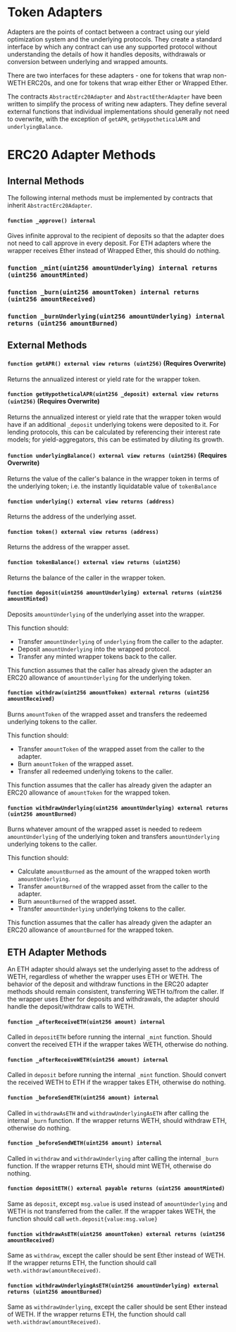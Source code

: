 # **Token Adapters**

Adapters are the points of contact between a contract using our yield optimization system and the underlying protocols. They create a standard interface by which any contract can use any supported protocol without understanding the details of how it handles deposits, withdrawals or conversion between underlying and wrapped amounts.

There are two interfaces for these adapters - one for tokens that wrap non-WETH ERC20s, and one for tokens that wrap either Ether or Wrapped Ether.

The contracts `AbstractErc20Adapter` and `AbstractEtherAdapter` have been written to simplify the process of writing new adapters. They define several external functions that individual implementations should generally not need to overwrite, with the exception of `getAPR`, `getHypotheticalAPR` and `underlyingBalance`.

# ERC20 Adapter Methods

## Internal Methods

The following internal methods must be implemented by contracts that inherit `AbstractErc20Adapter`.

#### `function _approve() internal`

Gives infinite approval to the recipient of deposits so that the adapter does not need to call approve in every deposit. For ETH adapters where the wrapper receives Ether instead of Wrapped Ether, this should do nothing.

### `function _mint(uint256 amountUnderlying) internal returns (uint256 amountMinted)`

### `function _burn(uint256 amountToken) internal returns (uint256 amountReceived)`

### `function _burnUnderlying(uint256 amountUnderlying) internal returns (uint256 amountBurned)`

## External Methods

#### `function getAPR() external view returns (uint256)` **(Requires Overwrite)**

Returns the annualized interest or yield rate for the wrapper token.

#### `function getHypotheticalAPR(uint256 _deposit) external view returns (uint256)` **(Requires Overwrite)**

Returns the annualized interest or yield rate that the wrapper token would have if an additional `_deposit` underlying tokens were deposited to it. For lending protocols, this can be calculated by referencing their interest rate models; for yield-aggregators, this can be estimated by diluting its growth.

#### `function underlyingBalance() external view returns (uint256)` **(Requires Overwrite)**

Returns the value of the caller's balance in the wrapper token in terms of the underlying token; i.e. the instantly liquidatable value of `tokenBalance`

#### `function underlying() external view returns (address)`

Returns the address of the underlying asset.

#### `function token() external view returns (address)`

Returns the address of the wrapper asset.

#### `function tokenBalance() external view returns (uint256)`

Returns the balance of the caller in the wrapper token.

#### `function deposit(uint256 amountUnderlying) external returns (uint256 amountMinted)`

Deposits `amountUnderlying` of the underlying asset into the wrapper.

This function should:
- Transfer `amountUnderlying` of `underlying` from the caller to the adapter.
- Deposit `amountUnderlying` into the wrapped protocol.
- Transfer any minted wrapper tokens back to the caller.

This function assumes that the caller has already given the adapter an ERC20 allowance of `amountUnderlying` for the underlying token.

#### `function withdraw(uint256 amountToken) external returns (uint256 amountReceived)`

Burns `amountToken` of the wrapped asset and transfers the redeemed underlying tokens to the caller.

This function should:
- Transfer `amountToken` of the wrapped asset from the caller to the adapter.
- Burn `amountToken` of the wrapped asset.
- Transfer all redeemed underlying tokens to the caller.

This function assumes that the caller has already given the adapter an ERC20 allowance of `amountToken` for the wrapped token.


#### `function withdrawUnderlying(uint256 amountUnderlying) external returns (uint256 amountBurned)`

Burns whatever amount of the wrapped asset is needed to redeem `amountUnderlying` of the underlying token and transfers `amountUnderlying` underlying tokens to the caller.

This function should:
- Calculate `amountBurned` as the amount of the wrapped token worth `amountUnderlying`.
- Transfer `amountBurned` of the wrapped asset from the caller to the adapter.
- Burn `amountBurned` of the wrapped asset.
- Transfer `amountUnderlying` underlying tokens to the caller.

This function assumes that the caller has already given the adapter an ERC20 allowance of `amountBurned` for the wrapped token.

## ETH Adapter Methods

An ETH adapter should always set the underlying asset to the address of WETH, regardless of whether the wrapper uses ETH or WETH. The behavior of the deposit and withdraw functions in the ERC20 adapter methods should remain consistent, transferring WETH to/from the caller. If the wrapper uses Ether for deposits and withdrawals, the adapter should handle the deposit/withdraw calls to WETH.

#### `function _afterReceiveETH(uint256 amount) internal`

Called in `depositETH` before running the internal `_mint` function. Should convert the received ETH if the wrapper takes WETH, otherwise do nothing.

#### `function _afterReceiveWETH(uint256 amount) internal`

Called in `deposit` before running the internal `_mint` function. Should convert the received WETH to ETH if the wrapper takes ETH, otherwise do nothing.

#### `function _beforeSendETH(uint256 amount) internal`

Called in `withdrawAsETH` and `withdrawUnderlyingAsETH` after calling the internal `_burn` function. If the wrapper returns WETH, should withdraw ETH, otherwise do nothing.

#### `function _beforeSendWETH(uint256 amount) internal`

Called in `withdraw` and `withdrawUnderlying` after calling the internal `_burn` function. If the wrapper returns ETH, should mint WETH, otherwise do nothing.

#### `function depositETH() external payable returns (uint256 amountMinted)`

Same as `deposit`, except `msg.value` is used instead of `amountUnderlying` and WETH is not transferred from the caller. If the wrapper takes WETH, the function should call `weth.deposit{value:msg.value}`

#### `function withdrawAsETH(uint256 amountToken) external returns (uint256 amountReceived)`

Same as `withdraw`, except the caller should be sent Ether instead of WETH. If the wrapper returns ETH, the function should call `weth.withdraw(amountReceived)`.

#### `function withdrawUnderlyingAsETH(uint256 amountUnderlying) external returns (uint256 amountBurned)`

Same as `withdrawUnderlying`, except the caller should be sent Ether instead of WETH. If the wrapper returns ETH, the function should call `weth.withdraw(amountReceived)`.